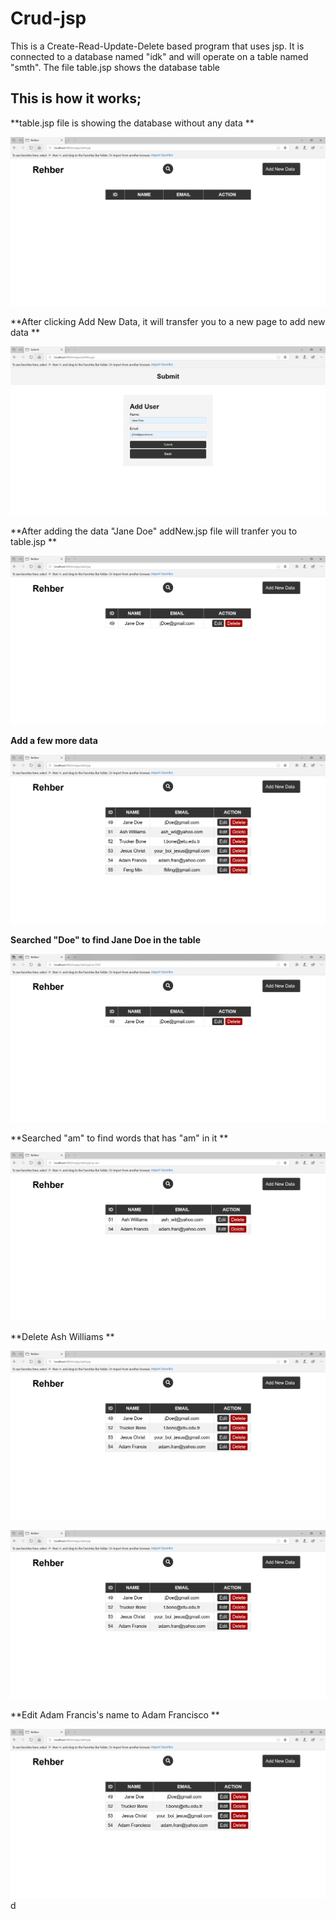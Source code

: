 # Crud-jsp

This is a Create-Read-Update-Delete based program that uses jsp. It is connected to a database named "idk" and will operate on a table named "smth".
The file table.jsp shows the database table 


## This is how it works;

 **table.jsp file is showing the database without any data **
  
  ![](img/blank.png)
  
  
  **After clicking Add New Data, it will transfer you to a new page to add new data **
  
  ![](img/addNewData.png)
  
  **After adding the data "Jane Doe" addNew.jsp file will tranfer you to table.jsp **
  
  ![](img/afterAddingNewData.png)
  
  **Add a few more data**
  
  ![](img/addedFewMoreData.png)
  
  **Searched "Doe" to find Jane Doe in the table**
  
  ![](img/searchedDOE.png)
  
  **Searched "am" to find words that has "am" in it **
  
  ![](img/searched-AM-.png)
  
  **Delete Ash Williams **
  
  ![](img/delete.png)
  
  ![](img/afterDelete.png)
  
  **Edit Adam Francis's name to Adam Francisco **
  
  ![](img/afterEdit.png)
d
